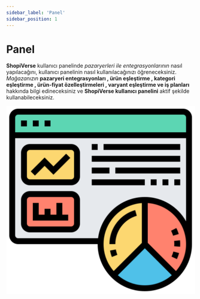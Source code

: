 ```yaml
---
sidebar_label: 'Panel'
sidebar_position: 1
---
```


# Panel

**ShopiVerse** kullanıcı panelinde *pazaryerleri ile entegrasyonlarının* nasıl yapılacağını, kullanıcı panelinin nasıl kullanılacağınızı öğreneceksiniz. 
*Mağazanızın* **pazaryeri entegrasyonları , ürün eşleştirme , kategori eşleştirme , ürün-fiyat özelleştirmeleri , varyant eşleştirme ve iş planları** hakkında bilgi edineceksiniz ve **ShopiVerse kullanıcı panelini** aktif şekilde kullanabileceksiniz.


![Panel](../../static/img/panel2.svg)